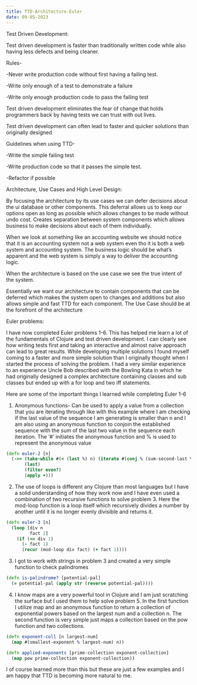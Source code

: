 ```yaml
---
title: TTD-Architecture-Euler
date: 09-05-2023
---
```


Test Driven Development:


Test driven development is faster than traditionally written code while also having less defects and being cleaner. 

Rules-

  -Never write production code without first having a failing test.

  -Write only enough of a test to demonstrate a failure 

  -Write only enough production code to pass the failing test

Test driven development eliminates the fear of change that holds programmers back by having tests we can trust with out lives.

Test driven development can often lead to faster and quicker solutions than originally designed 


Guidelines when using TTD-

  -Write the simple failing test

  -Write production code so that it passes the simple test.

  -Refactor if possible
 

Architecture, Use Cases and High Level Design:

By focusing the architecture by its use cases we can defer decisions about the ui database or other components.
This deferral allows us to keep our options open as long as possible which allows changes to be made without undo cost.
Creates separation  between system components which allows business to make decisions about each of them individually.


When we look at something like an accounting website we should notice that it is an accounting system not a web system even tho it is both a web system and accounting system. The business logic should be what’s apparent and the web system is simply a way to deliver the accounting logic.

When the architecture is based on the use case we see the true intent of the system.

Essentially we want our architecture to contain components that can be deferred which makes the system open to changes and additions but also allows simple and fast TTD for each component. The Use Case should be at the forefront of the architecture 


Euler problems:


I have now completed Euler problems 1-6.
This has helped me learn a lot of the fundamentals of Clojure and test driven development. I can clearly see how writing tests first and taking an interactive and almost naive approach can lead to great results. While developing multiple solutions I found myself coming to a faster and more simple solution than I originally thought when I started the process of solving the problem. I had a very similar experience to an experience Uncle Bob described with the Bowling Kata in which he had originally designed a complex architecture containing classes and sub classes but ended up with a for loop and two iff statements.

Here are some of the important things I learned while completing Euler 1-6

1) Anonymous functions- Can be used to apply a value from a collection that you are iterating through like with this example where I am checking if the last value of the sequence I am generating is smaller than n and I am also using an anonymous function to conjoin the established sequence with the sum of the last two value in the sequence each iteration. The ‘#’ initiates the anonymous function and % is used to represent the anonymous value

```clojure
(defn euler-2 [n]
  (->> (take-while #(< (last %) n) (iterate #(conj % (sum-second-last %)) [1 2]))
       (last)
       (filter even?)
       (apply +)))
```
2) The use of loops is different any Clojure than most languages but I have a solid understanding of how they work now and I have even used a combination of two recursive functions to solve problem 3. Here the mod-loop function is a loop itself which recursively divides a number by another until it is no longer evenly divisible and returns it.
```clojure
(defn euler-3 [n]
  (loop [div n
         fact 2]
    (if (<= div 1)
      (- fact 1)
      (recur (mod-loop div fact) (+ fact 1))))
 ```
3) I got to work with strings in problem 3 and created a very simple function to check palindromes
```clojure
(defn is-palindrome? [potential-pal]
  (= potential-pal (apply str (reverse potential-pal))))
```
4) I know maps are a very powerful tool in Clojure and I am just scratching the surface but I used them to help solve problem 5. In the first function I utilize map and an anonymous function to return a collection of exponential powers based on the largest num and a collection n. The second function is very simple just maps a collection based on the pow function and two collections.
```clojure
(defn exponent-coll [n largest-num]
  (map #(smallest-exponent % largest-num) n))

(defn applied-exponents [prime-collection exponent-collection]
  (map pow prime-collection exponent-collection))
```
I of course learned more than this but these are just a few examples and I am happy that TTD is becoming more natural to me.


